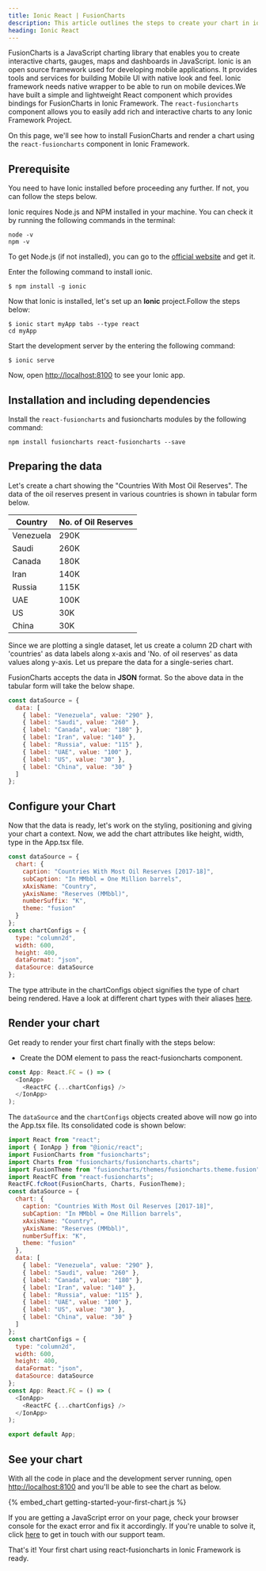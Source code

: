 ```yaml
---
title: Ionic React | FusionCharts
description: This article outlines the steps to create your chart in ionic framework with react.
heading: Ionic React
---
```


FusionCharts is a JavaScript charting library that enables you to create interactive charts, gauges, maps and dashboards in JavaScript. Ionic is an open source framework used for developing mobile applications. It provides tools and services for building Mobile UI with native look and feel. Ionic framework needs native wrapper to be able to run on mobile devices.We have built a simple and lightweight React component which provides bindings for FusionCharts in Ionic Framework. The `react-fusioncharts` component allows you to easily add rich and interactive charts to any Ionic Framework Project.

On this page, we'll see how to install FusionCharts and render a chart using the `react-fusioncharts` component in Ionic Framework.

## Prerequisite

You need to have Ionic installed before proceeding any further. If not, you can follow the steps below.

Ionic requires Node.js and NPM installed in your machine. You can check it by running the following commands in the terminal:

```shell
node -v
npm -v
```

To get Node.js (if not installed), you can go to the [official website](https://nodejs.org/en/) and get it.

Enter the following command to install ionic.

```shell
$ npm install -g ionic
```

Now that Ionic is installed, let's set up an **Ionic** project.Follow the steps below:

```shell
$ ionic start myApp tabs --type react
cd myApp
```

Start the development server by the entering the following command:

```shell
$ ionic serve
```

Now, open [http://localhost:8100](http://localhost:8100) to see your Ionic app.

## Installation and including dependencies

Install the `react-fusioncharts` and fusioncharts modules by the following command:

```shell
npm install fusioncharts react-fusioncharts --save
```

## Preparing the data

Let's create a chart showing the "Countries With Most Oil Reserves". The data of the oil reserves present in various countries is shown in tabular form below.

| Country   | No. of Oil Reserves |
| --------- | ------------------- |
| Venezuela | 290K                |
| Saudi     | 260K                |
| Canada    | 180K                |
| Iran      | 140K                |
| Russia    | 115K                |
| UAE       | 100K                |
| US        | 30K                 |
| China     | 30K                 |

Since we are plotting a single dataset, let us create a column 2D chart with 'countries' as data labels along x-axis and 'No. of oil reserves' as data values along y-axis. Let us prepare the data for a single-series chart.

FusionCharts accepts the data in **JSON** format. So the above data in the tabular form will take the below shape.

```javascript
const dataSource = {
  data: [
    { label: "Venezuela", value: "290" },
    { label: "Saudi", value: "260" },
    { label: "Canada", value: "180" },
    { label: "Iran", value: "140" },
    { label: "Russia", value: "115" },
    { label: "UAE", value: "100" },
    { label: "US", value: "30" },
    { label: "China", value: "30" }
  ]
};
```

## Configure your Chart

Now that the data is ready, let's work on the styling, positioning and giving your chart a context. Now, we add the chart attributes like height, width, type in the App.tsx file.

```javascript
const dataSource = {
  chart: {
    caption: "Countries With Most Oil Reserves [2017-18]",
    subCaption: "In MMbbl = One Million barrels",
    xAxisName: "Country",
    yAxisName: "Reserves (MMbbl)",
    numberSuffix: "K",
    theme: "fusion"
  }
};
const chartConfigs = {
  type: "column2d",
  width: 600,
  height: 400,
  dataFormat: "json",
  dataSource: dataSource
};
```

The type attribute in the chartConfigs object signifies the type of chart being rendered. Have a look at different chart types with their aliases [here](https://www.fusioncharts.com/dev/chart-guide/list-of-charts).

## Render your chart

Get ready to render your first chart finally with the steps below:

- Create the DOM element to pass the react-fusioncharts component.

```javascript
const App: React.FC = () => (
  <IonApp>
    <ReactFC {...chartConfigs} />
  </IonApp>
);
```

The `dataSource` and the `chartConfigs` objects created above will now go into the App.tsx file. Its consolidated code is shown below:

```javascript
import React from "react";
import { IonApp } from "@ionic/react";
import FusionCharts from "fusioncharts";
import Charts from "fusioncharts/fusioncharts.charts";
import FusionTheme from "fusioncharts/themes/fusioncharts.theme.fusion";
import ReactFC from "react-fusioncharts";
ReactFC.fcRoot(FusionCharts, Charts, FusionTheme);
const dataSource = {
  chart: {
    caption: "Countries With Most Oil Reserves [2017-18]",
    subCaption: "In MMbbl = One Million barrels",
    xAxisName: "Country",
    yAxisName: "Reserves (MMbbl)",
    numberSuffix: "K",
    theme: "fusion"
  },
  data: [
    { label: "Venezuela", value: "290" },
    { label: "Saudi", value: "260" },
    { label: "Canada", value: "180" },
    { label: "Iran", value: "140" },
    { label: "Russia", value: "115" },
    { label: "UAE", value: "100" },
    { label: "US", value: "30" },
    { label: "China", value: "30" }
  ]
};
const chartConfigs = {
  type: "column2d",
  width: 600,
  height: 400,
  dataFormat: "json",
  dataSource: dataSource
};
const App: React.FC = () => (
  <IonApp>
    <ReactFC {...chartConfigs} />
  </IonApp>
);

export default App;
```

## See your chart

With all the code in place and the development server running, open [http://localhost:8100](http://localhost:8100) and you'll be able to see the chart as below.

{% embed_chart getting-started-your-first-chart.js %}

If you are getting a JavaScript error on your page, check your browser console for the exact error and fix it accordingly. If you're unable to solve it, click [here](mailto:support@fusioncharts.com) to get in touch with our support team.

That's it! Your first chart using react-fusioncharts in Ionic Framework is ready.
